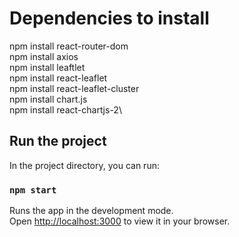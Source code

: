 # Dependencies to install

npm install react-router-dom\
npm install axios\
npm install leaftlet\
npm install react-leaflet\
npm install react-leaflet-cluster\
npm install chart.js\
npm install react-chartjs-2\

## Run the project

In the project directory, you can run:

### `npm start`

Runs the app in the development mode.\
Open [http://localhost:3000](http://localhost:3000) to view it in your browser.
